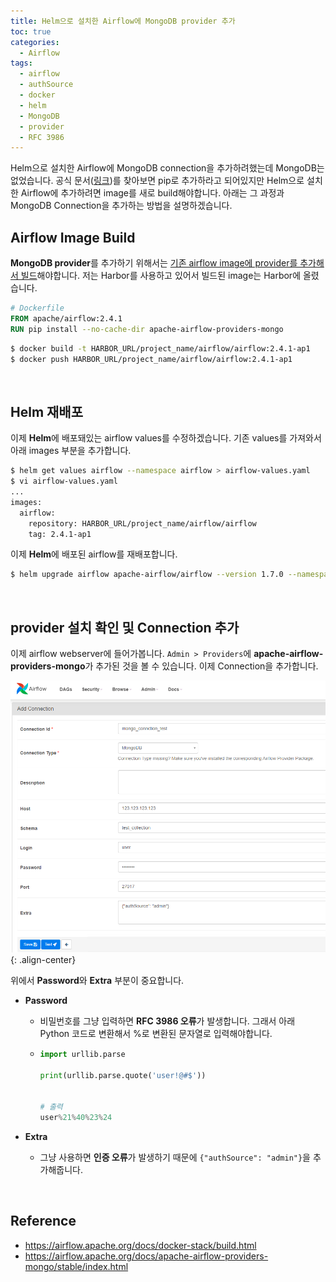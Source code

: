 ```yaml
---
title: Helm으로 설치한 Airflow에 MongoDB provider 추가
toc: true
categories:
  - Airflow
tags:
  - airflow
  - authSource
  - docker
  - helm
  - MongoDB
  - provider
  - RFC 3986
---
```


Helm으로 설치한 Airflow에 MongoDB connection을 추가하려했는데 MongoDB는 없었습니다. 공식 문서([링크](https://airflow.apache.org/docs/apache-airflow-providers-mongo/stable/index.html))를 찾아보면 pip로 추가하라고 되어있지만 Helm으로 설치한 Airflow에 추가하려면 image를 새로 build해야합니다. 아래는 그 과정과 MongoDB Connection을 추가하는 방법을 설명하겠습니다.

## **Airflow Image Build**

**MongoDB provider**를 추가하기 위해서는 <u>기존 airflow image에 provider를 추가해서 빌드</u>해야합니다. 저는 Harbor를 사용하고 있어서 빌드된 image는 Harbor에 올렸습니다.

```Dockerfile
# Dockerfile
FROM apache/airflow:2.4.1
RUN pip install --no-cache-dir apache-airflow-providers-mongo
```


```bash
$ docker build -t HARBOR_URL/project_name/airflow/airflow:2.4.1-ap1
$ docker push HARBOR_URL/project_name/airflow/airflow:2.4.1-ap1
```

<br>

## **Helm 재배포**

이제 **Helm**에 배포돼있는 airflow values를 수정하겠습니다. 기존 values를 가져와서 아래 images 부분을 추가합니다.

```bash
$ helm get values airflow --namespace airflow > airflow-values.yaml
$ vi airflow-values.yaml
...
images:
  airflow:
    repository: HARBOR_URL/project_name/airflow/airflow
    tag: 2.4.1-ap1
```

이제 **Helm**에 배포된 airflow를 재배포합니다.

```bash
$ helm upgrade airflow apache-airflow/airflow --version 1.7.0 --namespace airflow -f airflow-values.yaml
```

<br>

## **provider 설치 확인 및 Connection 추가**

이제 airflow webserver에 들어가봅니다. `Admin > Providers`에 **apache-airflow-providers-mongo**가 추가된 것을 볼 수 있습니다. 이제 Connection을 추가합니다.

![](/assets/images/posts/2022-11-9-helm-airflow-add-mongodb-provider/img-1.png){: .align-center}

위에서 **Password**와 **Extra** 부분이 중요합니다.

- **Password**
	- 비밀번호를 그냥 입력하면 **RFC 3986 오류**가 발생합니다. 그래서 아래 Python 코드로 변환해서 %로 변환된 문자열로 입력해야합니다.
  - ```python
    import urllib.parse

    print(urllib.parse.quote('user!@#$'))


    # 출력
    user%21%40%23%24
    ```

- **Extra**
	+ 그냥 사용하면 **인증 오류**가 발생하기 때문에 `{"authSource": "admin"}`을 추가해줍니다.

<br>

## Reference

* <https://airflow.apache.org/docs/docker-stack/build.html>
* <https://airflow.apache.org/docs/apache-airflow-providers-mongo/stable/index.html>
